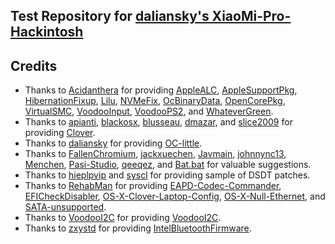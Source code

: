 ## Test Repository for [daliansky's XiaoMi-Pro-Hackintosh](https://github.com/daliansky/XiaoMi-Pro-Hackintosh)


## Credits

- Thanks to [Acidanthera](https://github.com/acidanthera) for providing [AppleALC](https://github.com/acidanthera/AppleALC), [AppleSupportPkg](https://github.com/acidanthera/AppleSupportPkg), [HibernationFixup](https://github.com/acidanthera/HibernationFixup), [Lilu](https://github.com/acidanthera/Lilu), [NVMeFix](https://github.com/acidanthera/NVMeFix), [OcBinaryData](https://github.com/acidanthera/OcBinaryData), [OpenCorePkg](https://github.com/acidanthera/OpenCorePkg), [VirtualSMC](https://github.com/acidanthera/VirtualSMC), [VoodooInput](https://github.com/acidanthera/VoodooInput), [VoodooPS2](https://github.com/acidanthera/VoodooPS2), and [WhateverGreen](https://github.com/acidanthera/WhateverGreen).
- Thanks to [apianti](https://sourceforge.net/u/apianti), [blackosx](https://sourceforge.net/u/blackosx), [blusseau](https://sourceforge.net/u/blusseau), [dmazar](https://sourceforge.net/u/dmazar), and [slice2009](https://sourceforge.net/u/slice2009) for providing [Clover](https://github.com/CloverHackyColor/CloverBootloader).
- Thanks to [daliansky](https://github.com/daliansky) for providing [OC-little](https://github.com/daliansky/OC-little).
- Thanks to [FallenChromium](https://github.com/FallenChromium), [jackxuechen](https://github.com/jackxuechen), [Javmain](https://github.com/javmain), [johnnync13](https://github.com/johnnync13), [Menchen](https://github.com/Menchen), [Pasi-Studio](https://github.com/Pasi-Studio), [qeeqez](https://github.com/qeeqez), and [Bat.bat](https://github.com/williambj1) for valuable suggestions.
- Thanks to [hieplpvip](https://github.com/hieplpvip) and [syscl](https://github.com/syscl) for providing sample of DSDT patches.
- Thanks to [RehabMan](https://github.com/RehabMan) for providing [EAPD-Codec-Commander](https://github.com/RehabMan/EAPD-Codec-Commander), [EFICheckDisabler](https://github.com/RehabMan/hack-tools/tree/master/kexts/EFICheckDisabler.kext), [OS-X-Clover-Laptop-Config](https://github.com/RehabMan/OS-X-Clover-Laptop-Config), [OS-X-Null-Ethernet](https://github.com/RehabMan/OS-X-Null-Ethernet), and [SATA-unsupported](https://github.com/RehabMan/hack-tools/tree/master/kexts/SATA-unsupported.kext).
- Thanks to [VoodooI2C](https://github.com/VoodooI2C) for providing [VoodooI2C](https://github.com/VoodooI2C/VoodooI2C).
- Thanks to [zxystd](https://github.com/zxystd) for providing [IntelBluetoothFirmware](https://github.com/zxystd/IntelBluetoothFirmware).
